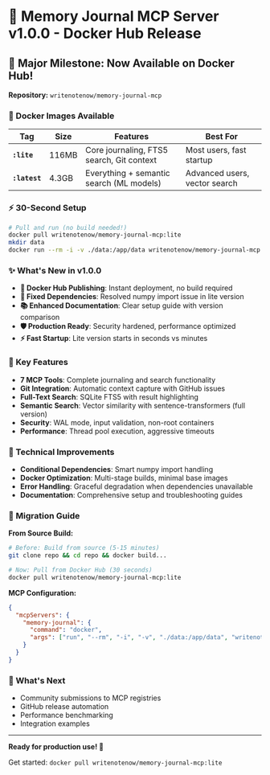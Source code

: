 # 🚀 Memory Journal MCP Server v1.0.0 - Docker Hub Release

## 🎉 Major Milestone: Now Available on Docker Hub!

**Repository:** `writenotenow/memory-journal-mcp`

### 🐳 Docker Images Available

| Tag | Size | Features | Best For |
|-----|------|----------|----------|
| **`:lite`** | 116MB | Core journaling, FTS5 search, Git context | Most users, fast startup |
| **`:latest`** | 4.3GB | Everything + semantic search (ML models) | Advanced users, vector search |

### ⚡ 30-Second Setup

```bash
# Pull and run (no build needed!)
docker pull writenotenow/memory-journal-mcp:lite
mkdir data
docker run --rm -i -v ./data:/app/data writenotenow/memory-journal-mcp:lite python src/server.py
```

### ✨ What's New in v1.0.0

- **🚀 Docker Hub Publishing**: Instant deployment, no build required
- **🔧 Fixed Dependencies**: Resolved numpy import issue in lite version  
- **📚 Enhanced Documentation**: Clear setup guide with version comparison
- **🛡️ Production Ready**: Security hardened, performance optimized
- **⚡ Fast Startup**: Lite version starts in seconds vs minutes

### 🎯 Key Features

- **7 MCP Tools**: Complete journaling and search functionality
- **Git Integration**: Automatic context capture with GitHub issues
- **Full-Text Search**: SQLite FTS5 with result highlighting  
- **Semantic Search**: Vector similarity with sentence-transformers (full version)
- **Security**: WAL mode, input validation, non-root containers
- **Performance**: Thread pool execution, aggressive timeouts

### 🔧 Technical Improvements

- **Conditional Dependencies**: Smart numpy import handling
- **Docker Optimization**: Multi-stage builds, minimal base images
- **Error Handling**: Graceful degradation when dependencies unavailable
- **Documentation**: Comprehensive setup and troubleshooting guides

### 🚀 Migration Guide

**From Source Build:**
```bash
# Before: Build from source (5-15 minutes)
git clone repo && cd repo && docker build...

# Now: Pull from Docker Hub (30 seconds)
docker pull writenotenow/memory-journal-mcp:lite
```

**MCP Configuration:**
```json
{
  "mcpServers": {
    "memory-journal": {
      "command": "docker",
      "args": ["run", "--rm", "-i", "-v", "./data:/app/data", "writenotenow/memory-journal-mcp:lite", "python", "src/server.py"]
    }
  }
}
```

### 🎯 What's Next

- Community submissions to MCP registries
- GitHub release automation
- Performance benchmarking
- Integration examples

---

**Ready for production use! 🎊**

Get started: `docker pull writenotenow/memory-journal-mcp:lite`